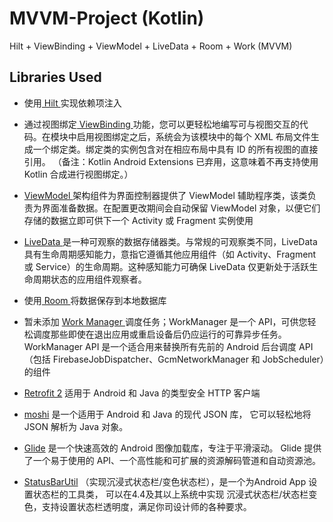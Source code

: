 # MVVM-Project (Kotlin)
Hilt + ViewBinding + ViewModel + LiveData  + Room + Work (MVVM)


## Libraries Used

* 使用[ Hilt ](https://developer.android.com/training/dependency-injection/hilt-android)实现依赖项注入

* 通过视图绑定[ ViewBinding ](https://developer.android.com/topic/libraries/view-binding) 功能，您可以更轻松地编写可与视图交互的代码。在模块中启用视图绑定之后，系统会为该模块中的每个 XML 布局文件生成一个绑定类。绑定类的实例包含对在相应布局中具有 ID 的所有视图的直接引用。
（备注：Kotlin Android Extensions 已弃用，这意味着不再支持使用 Kotlin 合成进行视图绑定。）

* [ViewModel ](https://developer.android.com/topic/libraries/architecture/viewmodel) 架构组件为界面控制器提供了 ViewModel 辅助程序类，该类负责为界面准备数据。在配置更改期间会自动保留 ViewModel 对象，以便它们存储的数据立即可供下一个 Activity 或 Fragment 实例使用

* [LiveData ](https://developer.android.com/topic/libraries/architecture/livedata) 是一种可观察的数据存储器类。与常规的可观察类不同，LiveData 具有生命周期感知能力，意指它遵循其他应用组件（如 Activity、Fragment 或 Service）的生命周期。这种感知能力可确保 LiveData 仅更新处于活跃生命周期状态的应用组件观察者。

* 使用[ Room ](https://developer.android.com/training/data-storage/room)将数据保存到本地数据库

* 暂未添加 [ Work Manager ](https://developer.android.com/topic/libraries/architecture/workmanager)调度任务；WorkManager 是一个 API，可供您轻松调度那些即使在退出应用或重启设备后仍应运行的可靠异步任务。WorkManager API 是一个适合用来替换所有先前的 Android 后台调度 API（包括 FirebaseJobDispatcher、GcmNetworkManager 和 JobScheduler）的组件

* [Retrofit 2](https://square.github.io/retrofit) 适用于 Android 和 Java 的类型安全 HTTP 客户端

* [moshi](https://github.com/square/moshi) 是一个适用于 Android 和 Java 的现代 JSON 库， 它可以轻松地将 JSON 解析为 Java 对象。

* [Glide](https://bumptech.github.io/glide) 是一个快速高效的 Android 图像加载库，专注于平滑滚动。 Glide 提供了一个易于使用的 API、一个高性能和可扩展的资源解码管道和自动资源池。

* [StatusBarUtil](https://github.com/laobie/StatusBarUtil) （实现沉浸式状态栏/变色状态栏），是一个为Android App 设置状态栏的工具类， 可以在4.4及其以上系统中实现 沉浸式状态栏/状态栏变色，支持设置状态栏透明度，满足你司设计师的各种要求。
